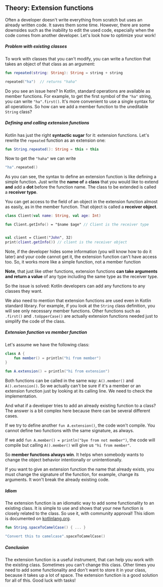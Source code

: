 ## Theory: Extension functions

Often a developer doesn't write everything from scratch but uses an already written code. It saves them some time. However, there are some downsides such as the inability to edit the used code, especially when the code comes from another developer. Let's look how to optimize your work!

##### Problem with existing classes

To work with classes that you can't modify, you can write a function that takes an object of that class as an argument:

```kotlin
fun repeated(string: String): String = string + string

repeated("ha")  // returns "haha"
```

Do you see an issue here? In Kotlin, standard operations are available as member functions. For example, to get the first symbol of the `"ha"` string, you can write `"ha".first()`. It's more convenient to use a single syntax for all operations. So how can we add a member function to the uneditable `String` class?

##### Defining and calling extension functions

Kotlin has just the right **syntactic sugar** for it: extension functions. Let's rewrite the `repeated` function as an extension one:

```kotlin
fun String.repeated(): String = this + this
```

Now to get the `"haha"` we can write

```kotlin
"ha".repeated()
```

As you can see, the syntax to define an extension function is like defining a simple function. Just write the **name of** a **class** that you would like to extend **and** add a **dot** before the function name. The class to be extended is called a **receiver type**.

You can get access to the field of an object in the extension function almost as easily, as in the member function. That object is called a **receiver object**.

```kotlin
class Client(val name: String, val age: Int)

fun Client.getInfo() = "$name $age" // Client is the receiver type


val client = Client("John", 32)
print(client.getInfo()) // client is the receiver object
```

Note, if the developer hides some information (you will know how to do it later) and your code cannot get it, the extension function can't have access too. So, it works more like a simple function, not a member function



**Note**, that just like other functions, extension functions **can take arguments and return a value** of any type including the same type as the receiver type.



So the issue is solved: Kotlin developers can add any functions to any classes they want.

We also need to mention that extension functions are used even in Kotlin standard library. For example, if you look at the `String` class definition, you will see only necessary member functions. Other functions such as `.first()` and `.toUpperCase()` are actually extension functions needed just to simplify the code of the class.

##### Extension function vs member function

Let's assume we have the following class:

```kotlin
class A {
    fun member() = println("hi from member")
}

fun A.extension() = println("hi from extension")
```

Both functions can be called in the same way: `A().member()` and `A().extension()`. So we actually can't be sure if it's a member or an extension function just by looking at its calling line. We need to check the implementation.

And what if a developer tries to add an already existing function to a class? The answer is a bit complex here because there can be several different cases.

If we try to define another `fun A.extension()`, the code won't compile. You cannot define two functions with the same signature, as always.

If we add `fun A.member() = println("bye from not member")`, the code will compile but calling `A().member()` will give us `"hi from member"`.

So **member functions always win**. It helps when somebody wants to change the object behavior intentionally or unintentionally.

If you want to give an extension function the name that already exists, you must change the signature of the function, for example, change its arguments. It won't break the already existing code.

##### Idiom

The extension function is an idiomatic way to add some functionality to an existing class. It is simple to use and shows that your new function is closely related to the class. So use it, with community approval! This idiom is documented on [kotlinlang.org](https://kotlinlang.org/docs/idioms.html#extension-functions).

```kotlin
fun String.spaceToCamelCase() { ... }

"Convert this to camelcase".spaceToCamelCase()
```

##### Conclusion

The extension function is a useful instrument, that can help you work with the existing class. Sometimes you can't change this class. Other times you need to add some functionality and don't want to store it in your class, because it takes up a lot of space. The extension function is a good solution for all of this. Good luck with tasks!